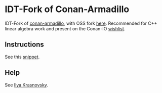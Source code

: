 # IDT-Fork of Conan-Armadillo

IDT-Fork of [conan-armadillo](https://github.com/Yevgnen/conan-armadillo), with OSS fork [here](https://github.com/ilyakrasnovsky/conan-armadillo). Recommended for C++ linear algebra work and present on the Conan-IO [wishlist](https://github.com/conan-io/wishlist/issues/96).

## Instructions

See this [snippet](http://gitty.corp.idtus.com/core.low/app-logger/snippets/112).

## Help

See [Ilya Krasnovsky](ikrasnovsky@idtus.com).